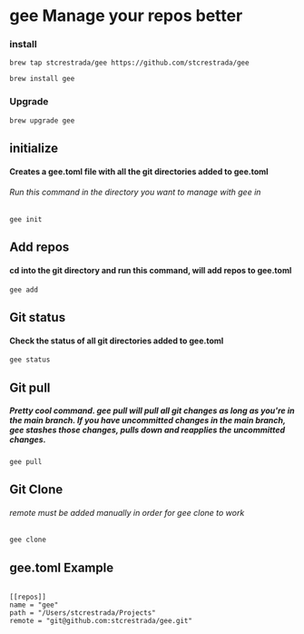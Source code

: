 # gee Manage your repos better

### install

```
brew tap stcrestrada/gee https://github.com/stcrestrada/gee

brew install gee
```

### Upgrade 

```
brew upgrade gee
```


## initialize 
#### Creates a gee.toml file with all the git directories added to gee.toml
###### Run this command in the directory you want to manage with gee in
```
gee init
```

## Add repos 
#### cd into the git directory and run this command, will add repos to gee.toml
```
gee add
```

## Git status
#### Check the status of all git directories added to gee.toml
```
gee status
```

## Git pull
##### Pretty cool command. gee pull will pull all git changes as long as you're in the main branch. If you have uncommitted changes in the main branch, gee stashes those changes, pulls down and reapplies the uncommitted changes. 
```
gee pull
```

## Git Clone
###### remote must be added manually in order for gee clone to work 
```
gee clone
```

## gee.toml Example
###### 
```
[[repos]]
name = "gee"
path = "/Users/stcrestrada/Projects"
remote = "git@github.com:stcrestrada/gee.git"
